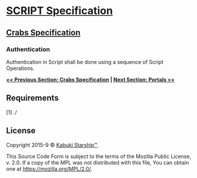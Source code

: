 # [SCRIPT Specification](../)

## [Crabs Specification](./)

### Authentication

Authentication in Script shall be done using a sequence of Script Operations.

**[<< Previous Section: Crabs Specification](./) | [Next Section: Portals >>](./portals)**

## Requirements

[1] ./

## License

Copyright 2015-9 © [Kabuki Starship™](https://kabukistarship.com).

This Source Code Form is subject to the terms of the Mozilla Public License, v. 2.0. If a copy of the MPL was not distributed with this file, You can obtain one at <https://mozilla.org/MPL/2.0/>.
